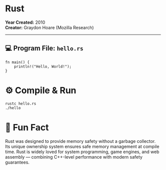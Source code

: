 # Rust

**Year Created:** 2010  
**Creator:** Graydon Hoare (Mozilla Research)

---

## 💻 Program File: `hello.rs`

```
fn main() {
    println!("Hello, World!");
}
```

# ⚙️ Compile & Run

```
rustc hello.rs
./hello
```

# 🧠 Fun Fact

Rust was designed to provide memory safety without a garbage collector.
Its unique ownership system ensures safe memory management at compile time.
Rust is widely loved for system programming, game engines, and web assembly — combining C++-level performance with modern safety guarantees.